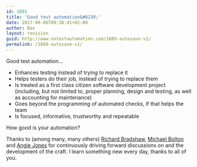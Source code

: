 ```yaml
---
id: 1891
title: 'Good test automation&#8230;'
date: 2017-06-06T09:38:41+02:00
author: Bas
layout: revision
guid: http://www.ontestautomation.com/1889-autosave-v1/
permalink: /1889-autosave-v1/
---
```

Good test automation&#8230;

  * Enhances testing instead of trying to replace it
  * Helps testers do their job, instead of trying to replace them
  * Is treated as a first class citizen software development project (including, but not limited to, proper planning, design and testing, as well as accounting for maintenance)
  * Goes beyond the programming of automated checks, if that helps the team
  * Is focused, informative, trustworthy and repeatable

How good is your automation?

Thanks to (among many, many others) <a href="http://www.thefriendlytester.co.uk/" target="_blank">Richard Bradshaw</a>, <a href="http://www.developsense.com/" target="_blank">Michael Bolton</a> and <a href="http://angiejones.tech/" target="_blank">Angie Jones</a> for continuously driving forward discussions on and the development of the craft. I learn something new every day, thanks to all of you.
